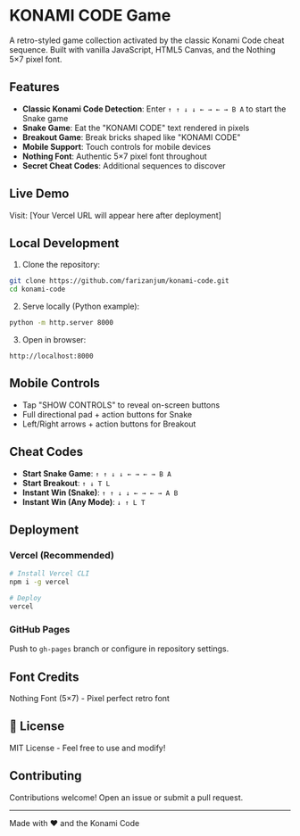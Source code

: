 # KONAMI CODE Game

A retro-styled game collection activated by the classic Konami Code cheat sequence. Built with vanilla JavaScript, HTML5 Canvas, and the Nothing 5×7 pixel font.

## Features

- **Classic Konami Code Detection**: Enter `↑ ↑ ↓ ↓ ← → ← → B A` to start the Snake game
- **Snake Game**: Eat the "KONAMI CODE" text rendered in pixels
- **Breakout Game**: Break bricks shaped like "KONAMI CODE"
- **Mobile Support**: Touch controls for mobile devices
- **Nothing Font**: Authentic 5×7 pixel font throughout
- **Secret Cheat Codes**: Additional sequences to discover

## Live Demo

Visit: [Your Vercel URL will appear here after deployment]

## Local Development

1. Clone the repository:
```bash
git clone https://github.com/farizanjum/konami-code.git
cd konami-code
```

2. Serve locally (Python example):
```bash
python -m http.server 8000
```

3. Open in browser:
```
http://localhost:8000
```

## Mobile Controls

- Tap "SHOW CONTROLS" to reveal on-screen buttons
- Full directional pad + action buttons for Snake
- Left/Right arrows + action buttons for Breakout

## Cheat Codes

- **Start Snake Game**: `↑ ↑ ↓ ↓ ← → ← → B A`
- **Start Breakout**: `↑ ↓ T L`
- **Instant Win (Snake)**: `↑ ↑ ↓ ↓ ← → ← → A B`
- **Instant Win (Any Mode)**: `↓ ↑ L T`

## Deployment

### Vercel (Recommended)

```bash
# Install Vercel CLI
npm i -g vercel

# Deploy
vercel
```

### GitHub Pages

Push to `gh-pages` branch or configure in repository settings.

## Font Credits

Nothing Font (5×7) - Pixel perfect retro font

## 📄 License

MIT License - Feel free to use and modify!

## Contributing

Contributions welcome! Open an issue or submit a pull request.

---

Made with ❤️ and the Konami Code
